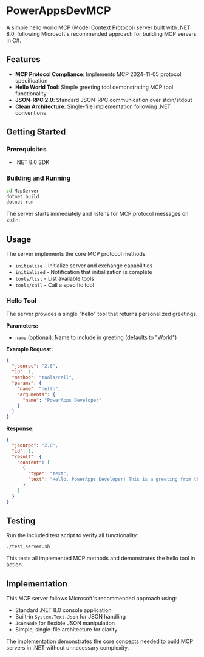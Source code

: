 # PowerAppsDevMCP

A simple hello world MCP (Model Context Protocol) server built with .NET 8.0, following Microsoft's recommended approach for building MCP servers in C#.

## Features

- **MCP Protocol Compliance**: Implements MCP 2024-11-05 protocol specification
- **Hello World Tool**: Simple greeting tool demonstrating MCP tool functionality  
- **JSON-RPC 2.0**: Standard JSON-RPC communication over stdin/stdout
- **Clean Architecture**: Single-file implementation following .NET conventions

## Getting Started

### Prerequisites

- .NET 8.0 SDK

### Building and Running

```bash
cd McpServer
dotnet build
dotnet run
```

The server starts immediately and listens for MCP protocol messages on stdin.

## Usage

The server implements the core MCP protocol methods:

- `initialize` - Initialize server and exchange capabilities
- `initialized` - Notification that initialization is complete  
- `tools/list` - List available tools
- `tools/call` - Call a specific tool

### Hello Tool

The server provides a single "hello" tool that returns personalized greetings.

**Parameters:**
- `name` (optional): Name to include in greeting (defaults to "World")

**Example Request:**
```json
{
  "jsonrpc": "2.0",
  "id": 1,
  "method": "tools/call",
  "params": {
    "name": "hello",
    "arguments": {
      "name": "PowerApps Developer"
    }
  }
}
```

**Response:**
```json
{
  "jsonrpc": "2.0",
  "id": 1,
  "result": {
    "content": [
      {
        "type": "text",
        "text": "Hello, PowerApps Developer! This is a greeting from the PowerApps MCP Server."
      }
    ]
  }
}
```

## Testing

Run the included test script to verify all functionality:

```bash
./test_server.sh
```

This tests all implemented MCP methods and demonstrates the hello tool in action.

## Implementation

This MCP server follows Microsoft's recommended approach using:
- Standard .NET 8.0 console application
- Built-in `System.Text.Json` for JSON handling
- `JsonNode` for flexible JSON manipulation
- Simple, single-file architecture for clarity

The implementation demonstrates the core concepts needed to build MCP servers in .NET without unnecessary complexity.